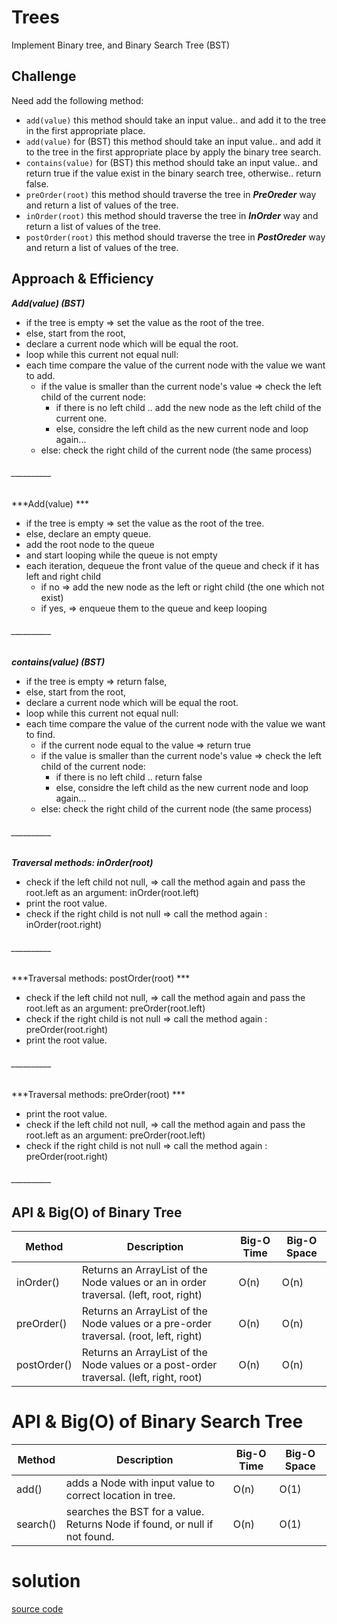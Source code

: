 # Trees
Implement Binary tree, and Binary Search Tree (BST)

## Challenge
Need add the following method:

* `add(value)`
  this method should take an input value.. and add it to the tree in the first appropriate place.
* `add(value)` for (BST)
  this method should take an input value.. and add it to the tree in the first appropriate place by apply the binary tree search.
* `contains(value)` for (BST)
  this method should take an input value.. and return true if the value exist in the binary search tree, otherwise.. return false.
* `preOrder(root)`
  this method should traverse the tree in ***PreOreder*** way and return a list of values of the tree.
* `inOrder(root)`
  this method should traverse the tree in ***InOrder*** way and return a list of values of the tree.
* `postOrder(root)`
  this method should traverse the tree in ***PostOreder*** way and return a list of values of the tree.
## Approach & Efficiency
***Add(value) (BST)***

* if the tree is empty => set the value as the root of the tree.
* else, start from the root,
* declare a current node which will be equal the root.
* loop while this current not equal null:
* each time compare the value of the current node with the value we want to add.
  * if the value is smaller than the current node's value => check the left child of the current node:
    * if there is no left child .. add the new node as the left child of the current one.
    * else, considre the left child as the new current node and loop again...
  * else: check the right child of the current node (the same process)

###### __________

***Add(value) ***

* if the tree is empty => set the value as the root of the tree.
* else, declare an empty queue.
* add the root node to the queue
* and start looping while the queue is not empty
* each iteration, dequeue the front value of the queue and check if it has left and right child
  * if no => add the new node as the left or right child (the one which not exist)
  * if yes, => enqueue them to the queue and keep looping

###### __________

***contains(value) (BST)***

* if the tree is empty => return false,
* else, start from the root,
* declare a current node which will be equal the root.
* loop while this current not equal null:
* each time compare the value of the current node with the value we  want to find.
  * if the current node equal to the value => return true
  * if the value is smaller than the current node's value => check the left child of the current node:
    * if there is no left child .. return false
    * else, considre the left child as the new current node and loop again...
  * else: check the right child of the current node (the same process)

###### __________

***Traversal methods: inOrder(root)***

* check if the left child not null, => call the method again and pass the root.left as an argument: inOrder(root.left)
* print the root value.
* check if the right child is not null => call the method again : inOrder(root.right)

###### __________

***Traversal methods: postOrder(root) ***

* check if the left child not null, => call the method again and pass the root.left as an argument: preOrder(root.left)
* check if the right child is not null => call the method again : preOrder(root.right)
* print the root value.

###### __________

***Traversal methods: preOrder(root) ***

* print the root value.
* check if the left child not null, => call the method again and pass the root.left as an argument: preOrder(root.left)
* check if the right child is not null => call the method again : preOrder(root.right)

###### __________

## API & Big(O) of Binary Tree
| Method           | Description                                                                            | Big-O Time  | Big-O Space  |
|------------------|----------------------------------------------------------------------------------------|-------------|--------------|
| inOrder() | Returns an ArrayList of the Node values or an in order traversal. (left, root, right)  | O(n)        | O(n)         |
| preOrder() | Returns an ArrayList of the Node values or a pre-order traversal. (root, left, right)  | O(n)        | O(n)         |
| postOrder()| Returns an ArrayList of the Node values or a post-order traversal. (left, right, root) | O(n)        | O(n)         |


# API & Big(O) of Binary Search Tree

| Method               | Description                                                                                            | Big-O Time  | Big-O Space  |
|----------------------|--------------------------------------------------------------------------------------------------------|-------------|--------------|
| add()     | adds a Node with input value to correct location in tree.                     | O(n)        | O(1)         |
| search()      |  searches the BST for a value. Returns Node if found, or null if not found.    | O(n)        | O(1)         |


# solution 
[source code](./lib/src/main/java/trees)